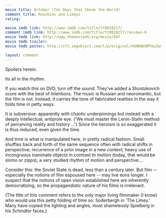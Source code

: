 ```yaml
---
movie title: October (Ten Days that Shook the World)
comment title: Rooskies and Limeys
rating: 

movie imdb link: http://www.imdb.com/title/tt0018217/
comment imdb link: http://www.imdb.com/title/tt0018217/reviews-6
movie tmdb link: http://www.themoviedb.org/movie/697
movie tmdb trailer: 
movie tmdb poster: http://cf2.imgobject.com/t/p/original/4GMKWVdMTmu3uQBNy23M62auXXq.jpg

layout: comment
---
```


Spoilers herein.

Its all in the rhythm.

If you watch this on DVD, turn off the sound. They've added a Shostokovich score with the best of intentions. The music is Russian and neoromantic, but the film is not. Instead, it carries the tone of fabricated realities in the way it folds time in petty ways.

It is subversive: apparently with chaotic underpinnings but instead with a deeply intellectual, antiprole eye. ('We must master the Lenin-Stalin method of perceiving reality and history ...') Since the heroism is so exaggerated it is thus reduced, even given the time.

And time is what is manipulated here, in pretty radical fashion. Small shuffles back and forth of the same sequence often with radical shifts in perspective; recurrence of a prior image in a new context; heavy use of incongruous inanimate objects in contrast to motion (today, that would be slomo or zipps); a very studied rhythm of motion and perspective....

Consider this: the Soviet State is dead, less than a century later. But film -- especially the notions of film espoused here -- may live eons longer. I suspect that the notions of open vision established here are inherently democratizing, so the propagandistic nature of his films is irrelevant.

(The title of this comment refers to the only major living filmmaker (I know) who would use this petty folding of time so: Soderbergh in 'The Limey.' Many have copied the lighting and angles, most shamelessly Spielberg in his Schindler faces.)